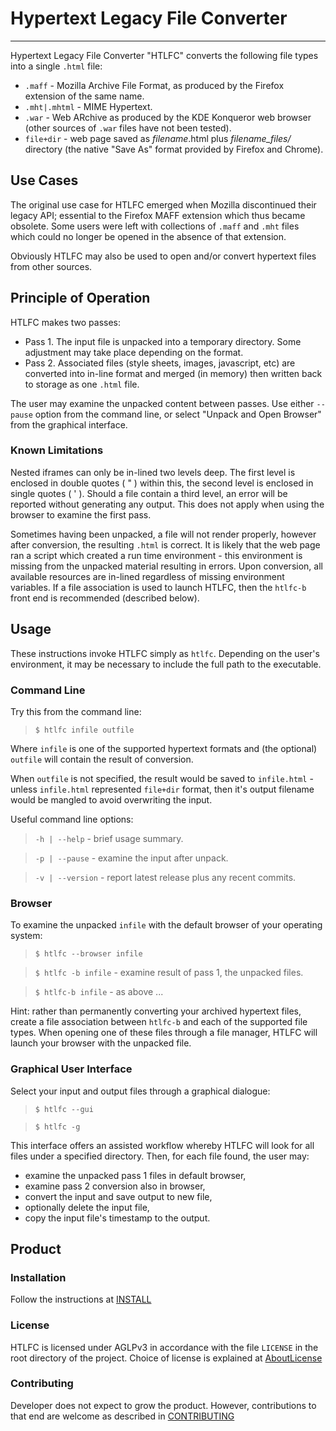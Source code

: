 # Hypertext Legacy File Converter
---
Hypertext Legacy File Converter "HTLFC" converts the following file types into a single `.html` file:

* `.maff` - Mozilla Archive File Format, as produced by the Firefox extension of the same name.
* `.mht|.mhtml` - MIME Hypertext.
* `.war` - Web ARchive as produced by the KDE Konqueror web browser (other sources of `.war` files have not been tested).
* `file+dir` - web page saved as *filename*.html plus *filename_files/* directory (the native "Save As" format provided by Firefox and Chrome).

## Use Cases

The original use case for HTLFC emerged when Mozilla discontinued their legacy API; essential to the Firefox MAFF extension which thus became obsolete. Some users were left with collections of `.maff` and `.mht` files which could no longer be opened in the absence of that extension.

Obviously HTLFC may also be used to open and/or convert hypertext files from other sources.

## Principle of Operation
HTLFC makes two passes:

* Pass 1. The input file is unpacked into a temporary directory.  Some adjustment may take place depending on the format.
* Pass 2. Associated files (style sheets, images, javascript, etc) are converted into in-line format and merged (in memory) then written back to storage as one `.html` file.

The user may examine the unpacked content between passes.  Use either `--pause` option from the command line, or select "Unpack and  Open Browser" from the graphical interface.

### Known Limitations
Nested iframes can only be in-lined two levels deep. The first level is enclosed in double quotes ( " ) within this, the second level is enclosed in single quotes ( ' ). Should a file contain a third level, an error will be reported without generating any output. This does not apply when using the browser to examine the first pass.

Sometimes having been unpacked, a file will not render properly, however after conversion, the resulting `.html` is correct. It is likely that the web page ran a script which created a run time environment - this environment is missing from the unpacked material resulting in errors. Upon conversion, all available resources are in-lined regardless of missing environment variables. If a file association is used to launch HTLFC, then the `htlfc-b` front end is recommended (described below).

## Usage
These instructions invoke HTLFC simply as `htlfc`.  Depending on the user's environment, it may be necessary to include the full path to the executable.

### Command Line
Try this from the command line:

>`$ htlfc infile outfile`

Where `infile` is one of the supported hypertext formats and (the optional) `outfile` will contain the result of conversion.

When `outfile` is not specified, the result would be saved to `infile.html` - unless `infile.html` represented `file+dir` format, then it's output filename would be mangled to avoid overwriting the input.

Useful command line options:
>`-h | --help` - brief usage summary.

>`-p | --pause` - examine the input after unpack.

>`-v | --version` - report latest release plus any recent commits.

### Browser
To examine the unpacked `infile` with the default browser of your operating system:

>`$ htlfc --browser infile`

>`$ htlfc -b infile` - examine result of pass 1, the unpacked files.

>`$ htlfc-b infile` - as above ...

Hint: rather than permanently converting your archived hypertext files, create a file association between `htlfc-b` and each of the supported file types. When opening one of these files through a file manager, HTLFC will launch your browser with the unpacked file.

### Graphical User Interface
Select your input and output files through a graphical dialogue:

>`$ htlfc --gui`

>`$ htlfc -g`

This interface offers an assisted workflow whereby HTLFC will look for all files under a specified directory.  Then, for each file found, the user may:

  * examine the unpacked pass 1 files in default browser,
  * examine pass 2 conversion also in browser,
  * convert the input and save output to new file,
  * optionally delete the input file,
  * copy the input file's timestamp to the output.

## Product

### Installation
Follow the instructions at [INSTALL](INSTALL.md)

### License
HTLFC is licensed under AGLPv3 in accordance with the file `LICENSE` in the root directory of the project.  Choice of license is explained at [AboutLicense](AboutLicense.md)

### Contributing
Developer does not expect to grow the product.  However, contributions to that end are welcome as described in [CONTRIBUTING](CONTRIBUTING.md)

